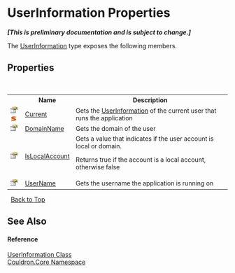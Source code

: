 # UserInformation Properties
 _**\[This is preliminary documentation and is subject to change.\]**_

The <a href="T_Couldron_Core_UserInformation">UserInformation</a> type exposes the following members.


## Properties
&nbsp;<table><tr><th></th><th>Name</th><th>Description</th></tr><tr><td>![Public property](media/pubproperty.gif "Public property")![Static member](media/static.gif "Static member")</td><td><a href="P_Couldron_Core_UserInformation_Current">Current</a></td><td>
Gets the <a href="T_Couldron_Core_UserInformation">UserInformation</a> of the current user that runs the application</td></tr><tr><td>![Public property](media/pubproperty.gif "Public property")</td><td><a href="P_Couldron_Core_UserInformation_DomainName">DomainName</a></td><td>
Gets the domain of the user</td></tr><tr><td>![Public property](media/pubproperty.gif "Public property")</td><td><a href="P_Couldron_Core_UserInformation_IsLocalAccount">IsLocalAccount</a></td><td>
Gets a value that indicates if the user account is local or domain. 

 Returns true if the account is a local account, otherwise false</td></tr><tr><td>![Public property](media/pubproperty.gif "Public property")</td><td><a href="P_Couldron_Core_UserInformation_UserName">UserName</a></td><td>
Gets the username the application is running on</td></tr></table>&nbsp;
<a href="#userinformation-properties">Back to Top</a>

## See Also


#### Reference
<a href="T_Couldron_Core_UserInformation">UserInformation Class</a><br /><a href="N_Couldron_Core">Couldron.Core Namespace</a><br />